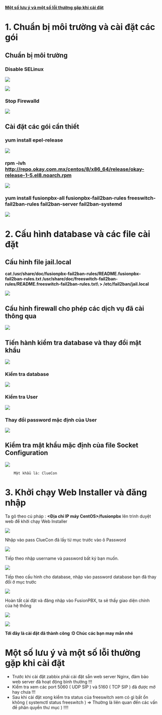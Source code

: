 [**Một số lưu ý và một số lỗi thường gặp khi cài đặt**](#1)

# 1.   Chuẩn bị môi trường và cài đặt các gói

## Chuẩn bị môi trường

### Disable SELinux

![](.//media/image1.png) 

![](.//media/image2.png)


### Stop Firewalld

![](.//media/image3.png)


## Cài đặt các gói cần thiết

### yum install epel-release

![](.//media/image4.png) 

### rpm -ivh http://repo.okay.com.mx/centos/8/x86_64/release/okay-release-1-5.el8.noarch.rpm

![](.//media/image5.png) 

### yum install fusionpbx-all fusionpbx-fail2ban-rules freeswitch-fail2ban-rules fail2ban-server fail2ban-systemd

![](.//media/image6.png) 

# 2.    Cấu hình database và các file cài đặt

## Cấu hình file jail.local

  **cat /usr/share/doc/fusionpbx-fail2ban-rules/README.fusionpbx-fail2ban-rules.txt /usr/share/doc/freeswitch-fail2ban-rules/README.freeswitch-fail2ban-rules.txt\ > /etc/fail2ban/jail.local**

![](.//media/image7.png) 

## Cấu hình firewall cho phép các dịch vụ đã cài thông qua

![](.//media/image8.png)


## Tiến hành kiểm tra database và thay đổi mật khẩu

![](.//media/image9.png)


### Kiểm tra database

![](.//media/image10.png)


### Kiểm tra User

![](.//media/image11.png)


### Thay đổi password mặc định của User

![](.//media/image12.png) 

## Kiểm tra mật khẩu mặc định của file Socket Configuration

![](.//media/image13.png) 

        Mật khẩu là: ClueCon

# 3.    Khởi chạy Web Installer và đăng nhập

Ta gõ theo cú pháp : **\<Địa chỉ IP máy CentOS>/fusionpbx** lên trình
duyệt web để khởi chạy Web Installer

![](.//media/image14.png) 

Nhập vào pass ClueCon đã lấy từ mục trước vào ô Password

![](.//media/image15.png) 

Tiếp theo nhập username và password bất ký bạn muốn.

![](.//media/image16.png) 

Tiếp theo cấu hình cho database, nhập vào password database bạn đã thay
đổi ở mục trước

![](.//media/image17.png) 

Hoàn tất cài đặt và đăng nhập vào FusionPBX, ta sẽ thấy giao diện chính
của hệ thống

![](.//media/image18.png)


![](.//media/image19.png) 

**Tới đây là cài đặt đã thành công :D Chúc các bạn may mắn nhé**

# <a name="1">**Một số lưu ý và một số lỗi thường gặp khi cài đặt**</a>

  - Trước khi cài đặt zabbix phải cài đặt sẵn web server Nginx, đảm bảo web server đã hoạt động bình thường !!!
  - Kiểm tra xem các port 5060 ( UDP SIP ) và 5160 ( TCP SIP ) đã được mở hay chưa !!!
  - Sau khi cài đặt xong kiểm tra status của freeswitch xem có gì bất ổn không ( systemctl status freeswitch ) => Thường là liên quan đến các vấn đề phân quyền thư mục ) !!!!


